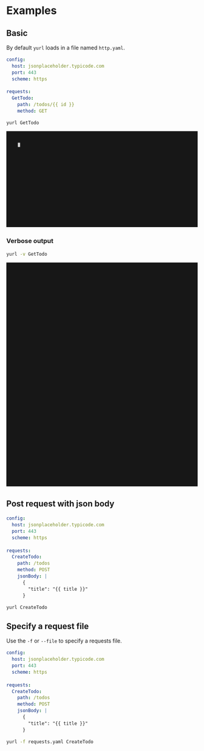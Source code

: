 # Examples

## Basic

By default `yurl` loads in a file named `http.yaml`.

```yaml title="http.yaml"
config:
  host: jsonplaceholder.typicode.com
  port: 443
  scheme: https

requests:
  GetTodo:
    path: /todos/{{ id }}
    method: GET
```

```bash title="bash"
yurl GetTodo
```

![Basic Example](./media/example-basic.gif)

### Verbose output

```bash title="bash"
yurl -v GetTodo
```

![Basic Example](./media/example-basic-verbose.gif)

## Post request with json body

```yaml title="http.yaml"
config:
  host: jsonplaceholder.typicode.com
  port: 443
  scheme: https

requests:
  CreateTodo:
    path: /todos
    method: POST
    jsonBody: |
      {
        "title": "{{ title }}"
      }
```

```bash title="bash"
yurl CreateTodo
```

## Specify a request file

Use the `-f` or `--file` to specify a requests file.

```yaml title="requests.yaml"
config:
  host: jsonplaceholder.typicode.com
  port: 443
  scheme: https

requests:
  CreateTodo:
    path: /todos
    method: POST
    jsonBody: |
      {
        "title": "{{ title }}"
      }
```

```bash title="bash"
yurl -f requests.yaml CreateTodo
```